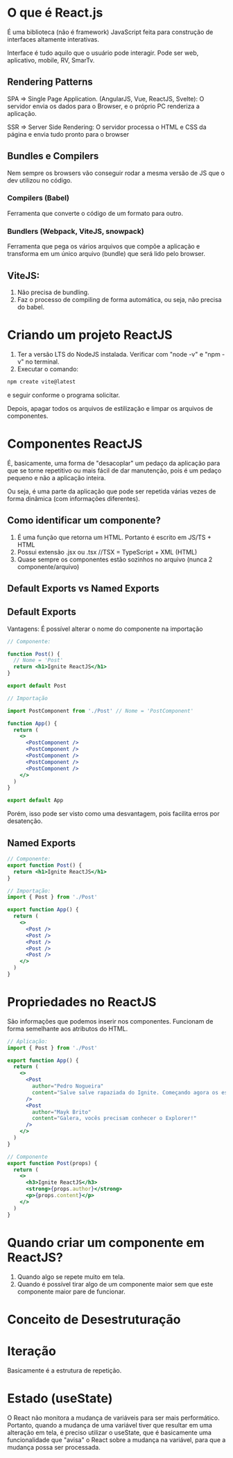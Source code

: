 # O que é React.js

É uma biblioteca (não é framework) JavaScript feita para construção de interfaces altamente interativas.

Interface é tudo aquilo que o usuário pode interagir. Pode ser web, aplicativo, mobile, RV, SmarTv.

## Rendering Patterns

SPA => Single Page Application.
(AngularJS, Vue, ReactJS, Svelte): O servidor envia os dados para o Browser, e o próprio PC renderiza a aplicação.

SSR => Server Side Rendering: O servidor processa o HTML e CSS da página e envia tudo pronto para o browser

## Bundles e Compilers

Nem sempre os browsers vão conseguir rodar a mesma versão de JS que o dev utilizou no código.

### Compilers (Babel)

Ferramenta que converte o código de um formato para outro.

### Bundlers (Webpack, ViteJS, snowpack)

Ferramenta que pega os vários arquivos que compõe a aplicação e transforma em um único arquivo (bundle) que será lido pelo browser.

## ViteJS:

1. Não precisa de bundling.
2. Faz o processo de compiling de forma automática, ou seja, não precisa do babel.

# Criando um projeto ReactJS

1. Ter a versão LTS do NodeJS instalada. Verificar com "node -v" e "npm -v" no terminal.
2. Executar o comando:

```bash
npm create vite@latest
```

e seguir conforme o programa solicitar.

Depois, apagar todos os arquivos de estilização e limpar os arquivos de componentes.

# Componentes ReactJS

É, basicamente, uma forma de "desacoplar" um pedaço da aplicação para que se torne repetitivo ou mais fácil de dar manutenção, pois é um pedaço pequeno e não a aplicação inteira.

Ou seja, é uma parte da aplicação que pode ser repetida várias vezes de forma dinâmica (com informações diferentes).

## Como identificar um componente?

1. É uma função que retorna um HTML. Portanto é escrito em JS/TS + HTML
2. Possui extensão .jsx ou .tsx //TSX = TypeScript + XML (HTML)
3. Quase sempre os componentes estão sozinhos no arquivo (nunca 2 componente/arquivo)

## Default Exports vs Named Exports

## Default Exports

Vantagens: É possível alterar o nome do componente na importação

```jsx
// Componente:

function Post() {
  // Nome = 'Post'
  return <h1>Ignite ReactJS</h1>
}

export default Post
```

```jsx
// Importação

import PostComponent from './Post' // Nome = 'PostComponent'

function App() {
  return (
    <>
      <PostComponent />
      <PostComponent />
      <PostComponent />
      <PostComponent />
      <PostComponent />
    </>
  )
}

export default App
```

Porém, isso pode ser visto como uma desvantagem, pois facilita erros por desatenção.

## Named Exports

```jsx
// Componente:
export function Post() {
  return <h1>Ignite ReactJS</h1>
}
```

```jsx
// Importação:
import { Post } from './Post'

export function App() {
  return (
    <>
      <Post />
      <Post />
      <Post />
      <Post />
      <Post />
    </>
  )
}
```

# Propriedades no ReactJS

São informações que podemos inserir nos componentes. Funcionam de forma semelhante aos atributos do HTML.

```jsx
// Aplicação:
import { Post } from './Post'

export function App() {
  return (
    <>
      <Post
        author="Pedro Nogueira"
        content="Salve salve rapaziada do Ignite. Começando agora os estudos de React.js. Quero aprender a utilizar TypeScript!"
      />
      <Post
        author="Mayk Brito"
        content="Galera, vocês precisam conhecer o Explorer!"
      />
    </>
  )
}
```

```jsx
// Componente
export function Post(props) {
  return (
    <>
      <h3>Ignite ReactJS</h3>
      <strong>{props.author}</strong>
      <p>{props.content}</p>
    </>
  )
}
```

# Quando criar um componente em ReactJS?

1. Quando algo se repete muito em tela.
2. Quando é possível tirar algo de um componente maior sem que este componente maior pare de funcionar.

# Conceito de Desestruturação

# Iteração

Basicamente é a estrutura de repetição.

# Estado (useState)

O React não monitora a mudança de variáveis para ser mais performático. Portanto, quando a mudança de uma variável tiver que resultar em uma alteração em tela, é preciso utilizar o useState, que é basicamente uma funcionalidade que "avisa" o React sobre a mudança na variável, para que a mudança possa ser processada.
